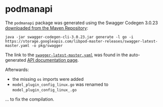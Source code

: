# podmanapi

The `podmanapi` package was generated using the Swagger Codegen 3.0.23 [downloaded from the Maven Repository](https://mvnrepository.com/artifact/io.swagger.codegen.v3/swagger-codegen-cli):

```
java -jar swagger-codegen-cli-3.0.23.jar generate -l go -i https://storage.googleapis.com/libpod-master-releases/swagger-latest-master.yaml -o pkg/swagger
```

The link to the [`swagger-latest-master.yaml`](https://storage.googleapis.com/libpod-master-releases/swagger-latest-master.yaml) was found in the auto-generated [API documentation page](https://podman.readthedocs.io/en/latest/_static/api.html).

Afterwards:

* the missing `os` imports were added
* `model_plugin_config_linux.go` was renamed to `model_plugin_config_linux_.go`

... to fix the compilation.

